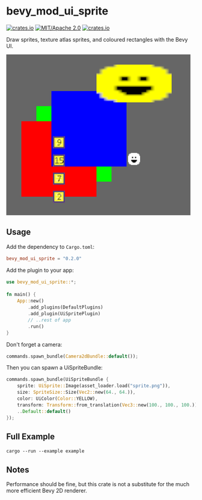 # bevy_mod_ui_sprite
[![crates.io](https://img.shields.io/crates/v/bevy_mod_ui_sprite)](https://crates.io/crates/bevy_mod_ui_sprite)
[![MIT/Apache 2.0](https://img.shields.io/badge/license-MIT%2FApache-blue.svg)](https://github.com/ickshonpe/bevy_mod_ui_sprite)
[![crates.io](https://img.shields.io/crates/d/bevy_mod_ui_sprite)](https://crates.io/crates/bevy_mod_ui_sprite)

Draw sprites, texture atlas sprites, and coloured rectangles with the Bevy UI.

![image](example.png)

## Usage

Add the dependency to `Cargo.toml`:

```toml
bevy_mod_ui_sprite = "0.2.0"
```

Add the plugin to your app:

```rust
use bevy_mod_ui_sprite::*;

fn main() {
    App::new()
        .add_plugins(DefaultPlugins)
        .add_plugin(UiSpritePlugin)
        // ..rest of app
        .run()
}
```
Don't forget a camera:

```rust
commands.spawn_bundle(Camera2dBundle::default());
```

Then you can spawn a UiSpriteBundle:

```rust
commands.spawn_bundle(UiSpriteBundle {
    sprite: UiSprite::Image(asset_loader.load("sprite.png")),
    size: SpriteSize::Size(Vec2::new(64., 64.)),
    color: UiColor(Color::YELLOW),
    transform: Transform::from_translation(Vec3::new(100., 100., 100.)),
    ..Default::default()
});
```

## Full Example

```
cargo --run --example example
```

## Notes

Performance should be fine, but this crate is not a substitute for the much more efficient Bevy 2D renderer.